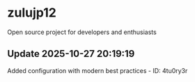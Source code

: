 # zulujp12
Open source project for developers and enthusiasts

## Update 2025-10-27 20:19:19
Added configuration with modern best practices - ID: 4tu0ry3r

